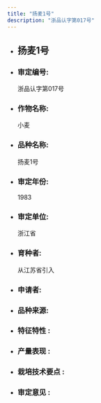 ```yaml
---
title: "扬麦1号"
description: "浙品认字第017号"
---
```

* ## 扬麦1号
* ###  审定编号:  
   浙品认字第017号

*  ### 作物名称:  
   小麦

*   ###  品种名称: 
    扬麦1号

*   ### 审定年份: 
    1983

*   ### 审定单位:  
    浙江省

*   ### 育种者:  
    从江苏省引入 

*   ### 申请者:  
    

*   ### 品种来源:  
    

*   ### 特征特性 : 
    

*   ### 产量表现 : 
    

*   ### 栽培技术要点 : 
    

*   ### 审定意见 : 
    
